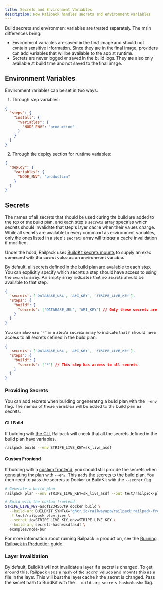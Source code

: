 ```yaml
---
title: Secrets and Environment Variables
description: How Railpack handles secrets and environment variables
---
```


Build secrets and environment variables are treated separately. The main
differences being:

- Environment variables are saved in the final image and should not contain
  sensitive information. Since they are in the final image, providers can add
  variables that will be available to the app at runtime.
- Secrets are never logged or saved in the build logs. They are also only
  available at build time and not saved to the final image.

## Environment Variables

Environment variables can be set in two ways:

1. Through step variables:

```json
{
  "steps": {
    "install": {
      "variables": {
        "NODE_ENV": "production"
      }
    }
  }
}
```

2. Through the deploy section for runtime variables:

```json
{
  "deploy": {
    "variables": {
      "NODE_ENV": "production"
    }
  }
}
```

## Secrets

The names of all secrets that should be used during the build are added to the
top of the build plan, and each step's `secrets` array specifies which secrets
should invalidate that step's layer cache when their values change. While all
secrets are available to every command as environment variables, only the ones
listed in a step's `secrets` array will trigger a cache invalidation if
modified.

Under the hood, Railpack uses [BuildKit secrets
mounts](https://docs.docker.com/build/building/secrets/) to supply an exec
command with the secret value as an environment variable.

By default, all secrets defined in the build plan are available to each step.
You can explicitly specify which secrets a step should have access to using the
`secrets` array. An empty array indicates that no secrets should be available to
that step.

```json
{
  "secrets": ["DATABASE_URL", "API_KEY", "STRIPE_LIVE_KEY"],
  "steps": {
    "build": {
      "secrets": ["DATABASE_URL", "API_KEY"] // Only these secrets are available to this step
    }
  }
}
```

You can also use `"*"` in a step's secrets array to indicate that it should have
access to all secrets defined in the build plan:

```json
{
  "secrets": ["DATABASE_URL", "API_KEY", "STRIPE_LIVE_KEY"],
  "steps": {
    "build": {
      "secrets": ["*"] // This step has access to all secrets
    }
  }
}
```

### Providing Secrets

You can add secrets when building or generating a build plan with the `--env`
flag. The names of these variables will be added to the build plan as secrets.

#### CLI Build

If building with [the CLI](/guides/building-with-cli), Railpack will check that
all the secrets defined in the build plan have variables.

```bash
railpack build --env STRIPE_LIVE_KEY=sk_live_asdf
```

#### Custom Frontend

If building with a [custom frontend](/guides/building-with-custom-frontends),
you should still provide the secrets when generating the plan with `--env`. This
adds the secrets to the build plan. You then need to pass the secrets to Docker
or BuildKit with the `--secret` flag.

```bash
# Generate a build plan
railpack plan --env STRIPE_LIVE_KEY=sk_live_asdf --out test/railpack-plan.json

# Build with the custom frontend
STRIPE_LIVE_KEY=asdf123456789 docker build \
  --build-arg BUILDKIT_SYNTAX="ghcr.io/railwayapp/railpack:railpack-frontend" \
  -f test/railpack-plan.json \
  --secret id=STRIPE_LIVE_KEY,env=STRIPE_LIVE_KEY \
  --build-arg secrets-hash=asdfasdf \
  examples/node-bun
```

For more information about running Railpack in production, see the [Running
Railpack in Production](/guides/running-railpack-in-production) guide.

### Layer Invalidation

By default, BuildKit will not invalidate a layer if a secret is changed. To get
around this, Railpack uses a hash of the secret values and mounts this as a file
in the layer. This will bust the layer cache if the secret is changed. Pass the
secret hash to BuildKit with the `--build-arg secrets-hash=<hash>` flag.
